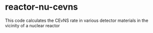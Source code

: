 # reactor-nu-cevns
This code calculates the CEvNS rate in various detector materials in the vicinity of a nuclear reactor
